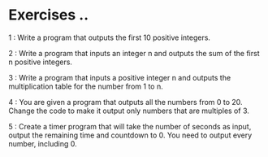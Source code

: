 # Exercises ..

1 : Write a program that outputs the first 10 positive integers.

2 : Write a program that inputs an integer n and outputs the sum of the first n positive integers.

3 : Write a program that inputs a positive integer n and outputs the multiplication table for the number from 1 to n.

4 : You are given a program that outputs all the numbers from 0 to 20. Change the code to make it output only numbers that are multiples of 3.

5 : Create a timer program that will take the number of seconds as input, output the remaining time and countdown to 0. You need to output every number, including 0.
